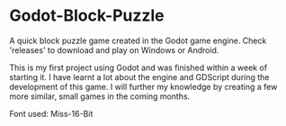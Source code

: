 # Godot-Block-Puzzle

A quick block puzzle game created in the Godot game engine. Check 'releases' to download and play on Windows or Android.

This is my first project using Godot and was finished within a week of starting it. I have learnt a lot about the engine and GDScript during the development of this game.
I will further my knowledge by creating a few more similar, small games in the coming months.

Font used: Miss-16-Bit
